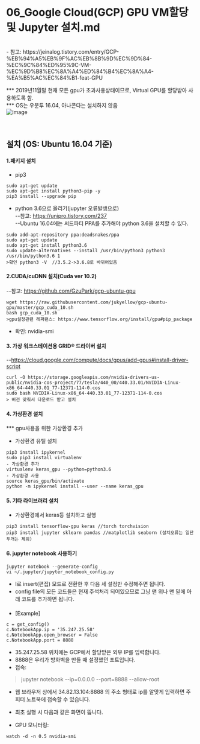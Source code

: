 # 06_Google Cloud(GCP) GPU VM할당 및 Jupyter 설치.md

<br>
- 참고: https://jeinalog.tistory.com/entry/GCP-%EB%94%A5%EB%9F%AC%EB%8B%9D%EC%9D%84-%EC%9C%84%ED%95%9C-VM-%EC%9D%B8%EC%8A%A4%ED%84%B4%EC%8A%A4-%EA%B5%AC%EC%84%B1-feat-GPU  

*** 2019년11월말 현재 모든 gpu가 초과사용상태이므로, Virtual GPU를 할당받아 사용하도록 함.   
*** OS는 우분투 16.04, 아나콘다는 설치하지 않음   
![image](https://user-images.githubusercontent.com/45334819/69904807-94ee2280-13ee-11ea-81c1-53413f489cd6.png)  

<br>

## 설치  (OS: Ubuntu 16.04 기준)

#### 1.패키지 설치
- pip3
```
sudo apt-get update
sudo apt-get install python3-pip -y
pip3 install --upgrade pip
```

- python 3.6으로 올리기(jupyter 오류발생으로)  
--참고: https://unipro.tistory.com/237  
--Ubuntu 16.04에는 써드파티 PPA를 추가해야 python 3.6을 설치할 수 있다.  
```
sudo add-apt-repository ppa:deadsnakes/ppa
sudo apt-get update
sudo apt-get install python3.6
sudo update-alternatives --install /usr/bin/python3 python3 /usr/bin/python3.6 1
>확인 python3 -V  //3.5.2->3.6.8로 바뀌어있음
```

#### 2.CUDA/cuDNN 설치(Cuda ver 10.2)
--참고: https://github.com/GzuPark/gcp-ubuntu-gpu
```
wget https://raw.githubusercontent.com/jukyellow/gcp-ubuntu-gpu/master/gcp_cuda_10.sh
bash gcp_cuda_10.sh
>gpu설정관련 레퍼런스: https://www.tensorflow.org/install/gpu#pip_package
```
- 확인: nvidia-smi

#### 3. 가상 워크스테이션용 GRID® 드라이버 설치
--https://cloud.google.com/compute/docs/gpus/add-gpus#install-driver-script
```
curl -O https://storage.googleapis.com/nvidia-drivers-us-public/nvidia-cos-project/77/tesla/440_00/440.33.01/NVIDIA-Linux-x86_64-440.33.01_77-12371-114-0.cos
sudo bash NVIDIA-Linux-x86_64-440.33.01_77-12371-114-0.cos
> 버전 맞춰서 다운로드 받고 설치
```

#### 4. 가상환경 설치 
*** gpu사용을 위한 가상환경 추가
- 가상환경 유틸 설치
```
pip3 install ipykernel
sudo pip3 install virtualenv
- 가상환경 추가
virtualenv keras_gpu --python=python3.6
- 가상환경 사용
source keras_gpu/bin/activate
python -m ipykernel install --user --name keras_gpu
```

#### 5. 기타 라이브러리 설치
- 가상환경에서 keras등 설치하고 실행
```
pip3 install tensorflow-gpu keras //torch torchvision
pip3 install jupyter sklearn pandas //matplotlib seaborn (설치오류는 일단 두개는 제외)
```

#### 6. jupyter notebook 사용하기
```
jupyter notebook --generate-config
vi ~/.jupyter/jupyter_notebook_config.py
```
- I로 insert(편집) 모드로 전환한 후 다음 세 설정만 수정해주면 됩니다.  
- config file의 모든 코드들은 현재 주석처리 되어있으므로 그냥 맨 위나 맨 밑에 아래 코드를 추가하면 됩니다.  
ㅤ
- [Example]
```
c = get_config()
c.NotebookApp.ip = '35.247.25.58'
c.NotebookApp.open_browser = False
c.NotebookApp.port = 8888
```
- 35.247.25.58 위치에는 GCP에서 할당받은 외부 IP를 입력합니다.  
- 8888은 우리가 방화벽을 만들 때 설정했던 포트입니다.  
- 접속: 
> jupyter notebook --ip=0.0.0.0 --port=8888 --allow-root 

- 웹 브라우저 상에서 34.82.13.104:8888 의 주소 형태로 ip를 알맞게 입력하면 주피터 노트북에 접속할 수 있습니다.  
- 최초 실행 시 다음과 같은 화면이 뜹니다.  

- GPU 모니터링: 
```
watch -d -n 0.5 nvidia-smi
```

